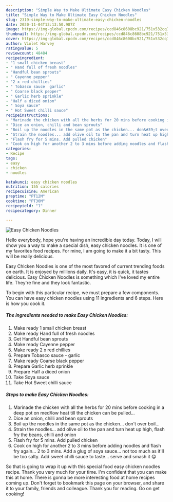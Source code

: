 ```yaml
---
description: "Simple Way to Make Ultimate Easy Chicken Noodles"
title: "Simple Way to Make Ultimate Easy Chicken Noodles"
slug: 2319-simple-way-to-make-ultimate-easy-chicken-noodles
date: 2020-11-04T13:13:50.987Z
image: https://img-global.cpcdn.com/recipes/ccd846c8608bc921/751x532cq70/easy-chicken-noodles-recipe-main-photo.jpg
thumbnail: https://img-global.cpcdn.com/recipes/ccd846c8608bc921/751x532cq70/easy-chicken-noodles-recipe-main-photo.jpg
cover: https://img-global.cpcdn.com/recipes/ccd846c8608bc921/751x532cq70/easy-chicken-noodles-recipe-main-photo.jpg
author: Violet Harvey
ratingvalue: 5
reviewcount: 48484
recipeingredient:
- "1 small chicken breast"
- " Hand full of fresh noodles"
- "Handful bean sprouts"
- " Cayenne pepper"
- "2 x red chillies"
- " Tobasco sauce  garlic"
- " Coarse black pepper"
- " Garlic herb sprinkle"
- "Half a diced onion"
- " Soya sauce"
- " Hot Sweet chilli sauce"
recipeinstructions:
- "Marinade the chicken with all the herbs for 20 mins before cooking in a deep pot on med/low heat till the chicken can be pulled..."
- "Dice an onion, chilli and bean sprouts"
- "Boil up the noodles in the same pot as the chicken... don&#39;t over boil..."
- "Strain the noodles... add olive oil to the pan and turn heat up high, flash fry the beans, chilli and onion"
- "Flash fry for 5 mins. Add pulled chicken"
- "Cook on high for another 2 to 3 mins before adding noodles and flash fry again... 2 to 3 mins. Add a glug of soya sauce... not too much as it&#39;ll be too salty. Add sweet chilli sauce to taste... serve and smash it 😋"
categories:
- Recipe
tags:
- easy
- chicken
- noodles

katakunci: easy chicken noodles 
nutrition: 155 calories
recipecuisine: American
preptime: "PT12M"
cooktime: "PT30M"
recipeyield: "1"
recipecategory: Dinner

---
```



![Easy Chicken Noodles](https://img-global.cpcdn.com/recipes/ccd846c8608bc921/751x532cq70/easy-chicken-noodles-recipe-main-photo.jpg)

Hello everybody, hope you're having an incredible day today. Today, I will show you a way to make a special dish, easy chicken noodles. It is one of my favorites food recipes. For mine, I am going to make it a bit tasty. This will be really delicious.



Easy Chicken Noodles is one of the most favored of current trending foods on earth. It is enjoyed by millions daily. It's easy, it is quick, it tastes delicious. Easy Chicken Noodles is something which I've loved my entire life. They're fine and they look fantastic.


To begin with this particular recipe, we must prepare a few components. You can have easy chicken noodles using 11 ingredients and 6 steps. Here is how you cook it.

<!--inarticleads1-->

##### The ingredients needed to make Easy Chicken Noodles:

1. Make ready 1 small chicken breast
1. Make ready  Hand full of fresh noodles
1. Get Handful bean sprouts
1. Make ready  Cayenne pepper
1. Make ready 2 x red chillies
1. Prepare  Tobasco sauce - garlic
1. Make ready  Coarse black pepper
1. Prepare  Garlic herb sprinkle
1. Prepare Half a diced onion
1. Take  Soya sauce
1. Take  Hot Sweet chilli sauce




<!--inarticleads2-->

##### Steps to make Easy Chicken Noodles:

1. Marinade the chicken with all the herbs for 20 mins before cooking in a deep pot on med/low heat till the chicken can be pulled...
1. Dice an onion, chilli and bean sprouts
1. Boil up the noodles in the same pot as the chicken... don&#39;t over boil...
1. Strain the noodles... add olive oil to the pan and turn heat up high, flash fry the beans, chilli and onion
1. Flash fry for 5 mins. Add pulled chicken
1. Cook on high for another 2 to 3 mins before adding noodles and flash fry again... 2 to 3 mins. Add a glug of soya sauce... not too much as it&#39;ll be too salty. Add sweet chilli sauce to taste... serve and smash it 😋




So that is going to wrap it up with this special food easy chicken noodles recipe. Thank you very much for your time. I'm confident that you can make this at home. There is gonna be more interesting food at home recipes coming up. Don't forget to bookmark this page on your browser, and share it to your family, friends and colleague. Thank you for reading. Go on get cooking!
